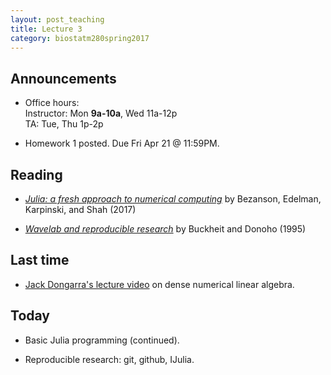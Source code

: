 ```yaml
---
layout: post_teaching
title: Lecture 3
category: biostatm280spring2017
---
```


## Announcements

* Office hours:  
Instructor: Mon **9a-10a**, Wed 11a-12p  
TA: Tue, Thu 1p-2p
 
* Homework 1 posted. Due Fri Apr 21 @ 11:59PM.

## Reading

* [_Julia: a fresh approach to numerical computing_](http://hua-zhou.github.io/teaching/biostatm280-2017spring/readings/BezansonEdelmanKarpinskiShah17Julia.pdf) by Bezanson, Edelman, Karpinski, and Shah (2017)  

* [_Wavelab and reproducible research_](http://statweb.stanford.edu/~donoho/Reports/1995/wavelab.pdf) by Buckheit and Donoho (1995)  

## Last time

* [Jack Dongarra's lecture video](https://www.samsi.info/news-and-media/9-feb-2017-jack-dongarra-wiso/) on dense numerical linear algebra.   

## Today

* Basic Julia programming (continued).  

* Reproducible research: git, github, IJulia.  
